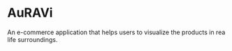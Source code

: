 # AuRAVi
An e-commerce application that helps users to visualize the products in rea life surroundings.
